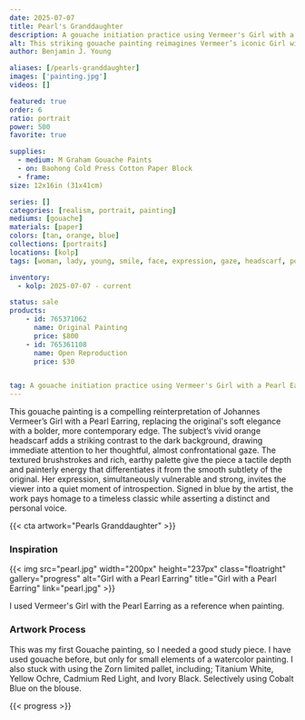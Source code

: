 ```yaml
---
date: 2025-07-07
title: Pearl's Granddaughter
description: A gouache initiation practice using Vermeer's Girl with a Pearl Earring as a reference.
alt: This striking gouache painting reimagines Vermeer’s iconic Girl with a Pearl Earring with a bold orange headscarf, rich textures, and expressive brushwork that brings a modern intensity to the classical pose.
author: Benjamin J. Young

aliases: [/pearls-granddaughter]
images: ['painting.jpg']
videos: []

featured: true
order: 6
ratio: portrait
power: 500
favorite: true

supplies:
  - medium: M Graham Gouache Paints
  - on: Baohong Cold Press Cotton Paper Block
  - frame: 
size: 12x16in (31x41cm)

series: []
categories: [realism, portrait, painting]
mediums: [gouache]
materials: [paper]
colors: [tan, orange, blue]
collections: [portraits]
locations: [kolp]
tags: [woman, lady, young, smile, face, expression, gaze, headscarf, pose, intense, indoors, classical]

inventory:
  - kolp: 2025-07-07 - current 

status: sale
products:
    - id: 765371062
      name: Original Painting
      price: $800
    - id: 765361108
      name: Open Reproduction
      price: $30


tag: A gouache initiation practice using Vermeer's Girl with a Pearl Earring as a reference.
---
```


This gouache painting is a compelling reinterpretation of Johannes Vermeer’s Girl with a Pearl Earring, replacing the original's soft elegance with a bolder, more contemporary edge. The subject’s vivid orange headscarf adds a striking contrast to the dark background, drawing immediate attention to her thoughtful, almost confrontational gaze. The textured brushstrokes and rich, earthy palette give the piece a tactile depth and painterly energy that differentiates it from the smooth subtlety of the original. Her expression, simultaneously vulnerable and strong, invites the viewer into a quiet moment of introspection. Signed in blue by the artist, the work pays homage to a timeless classic while asserting a distinct and personal voice.

<!--more-->

{{< cta artwork="Pearls Granddaughter" >}}

### Inspiration ###

{{< img src="pearl.jpg" width="200px" height="237px" class="floatright" gallery="progress" alt="Girl with a Pearl Earring" title="Girl with a Pearl Earring" link="pearl.jpg" >}}

I used Vermeer's Girl with the Pearl Earring as a reference when painting.

### Artwork Process ###

This was my first Gouache painting, so I needed a good study piece. I have used gouache before, but only for small elements of a watercolor painting. I also stuck with using the Zorn limited pallet, including; Titanium White, Yellow Ochre, Cadmium Red Light, and Ivory Black. Selectively using Cobalt Blue on the blouse.

{{< progress >}}